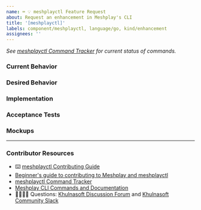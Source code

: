 ```yaml
---
name: ⌨️ 💡 meshplayctl Feature Request
about: Request an enhancement in Meshplay's CLI
title: '[meshplayctl]'
labels: component/meshplayctl, language/go, kind/enhancement
assignees: ''
---
```


<!-- Please update the meshplayctl Command Tracker spreadsheet -->
_See [meshplayctl Command Tracker](https://bit.ly/3dqXy1q) for current status of commands._

### Current Behavior
<!-- A brief description of what the problem is. (e.g. I need to be able to...) -->

### Desired Behavior
<!-- A brief description of the enhancement. -->

### Implementation
<!-- Specifics on the approach to fulfilling the feature request. -->

### Acceptance Tests
<!-- Stipulations of functional behavior or non-functional items that must be in-place in order for the issue to be closed. -->

### Mockups
<!-- Any visual diagrams of the desired user interface. -->

---

### Contributor Resources

- ⌨️ [meshplayctl Contributing Guide](https://github.com/khulnasoft/meshplay/blob/master/meshplayctl/README.md)
- [Beginner's guide to contributing to Meshplay and meshplayctl](https://youtu.be/hh_kFLZx3G4)
- [meshplayctl Command Tracker](https://docs.google.com/spreadsheets/d/1q63sIGAuCnIeDs8PeM-0BAkNj8BBgPUXhLbe1Y-318o/edit#gid=0)
- [Meshplay CLI Commands and Documentation](https://docs.google.com/document/d/1xRlFpElRmybJ3WacgPKXgCSiQ2poJl3iCCV1dAalf0k/edit#heading=h.5fucij4hc5wt)
- 🙋🏾🙋🏼 Questions: [Khulnasoft Discussion Forum](http://discuss.khulnasoft.com) and [Khulnasoft Community Slack](https://slack.khulnasoft.com)
